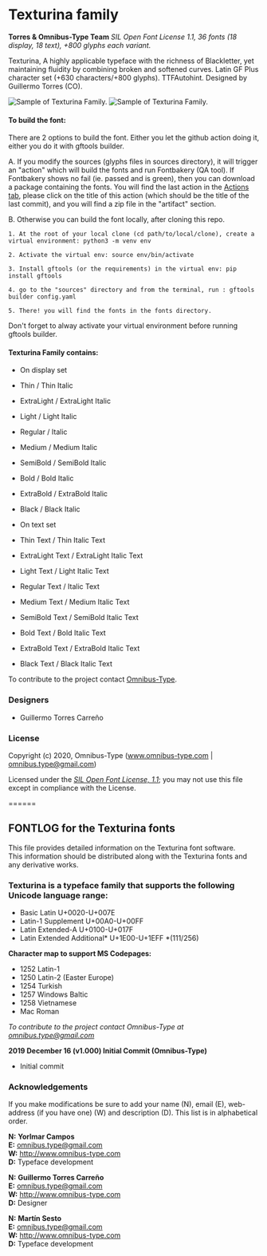 # Texturina family

**Torres & Omnibus-Type Team**
*SIL Open Font License 1.1,*
*36 fonts (18 display, 18 text), +800 glyphs each variant.*

Texturina, A highly applicable typeface with the richness of Blackletter, yet maintaining fluidity by combining broken and softened curves. Latin GF Plus character set (+630 characters/+800 glyphs). TTFAutohint. Designed by Guillermo Torres (CO).

![Sample of Texturina Family.](documentation/Texturina-01.png "Texturina")
![Sample of Texturina Family.](documentation/Texturina-02.png "Texturina")

#### To build the font:

There are 2 options to build the font. Either you let the github action doing it, either you do it with gftools builder.

A. If you modify the sources (glyphs files in sources directory), it will trigger an "action" which will build the fonts and run Fontbakery (QA tool). If Fontbakery shows no fail (ie. passed and is green), then you can download a package containing the fonts. You will find the last action in the [Actions tab](https://github.com/Omnibus-Type/Texturina/actions), please click on the title of this action (which should be the title of the last commit), and you will find a zip file in the "artifact" section.

B. Otherwise you can build the font locally, after cloning this repo.
    
    1. At the root of your local clone (cd path/to/local/clone), create a virtual environment: python3 -m venv env
    
    2. Activate the virtual env: source env/bin/activate
    
    3. Install gftools (or the requirements) in the virtual env: pip install gftools
    
    4. go to the "sources" directory and from the terminal, run : gftools builder config.yaml
    
    5. There! you will find the fonts in the fonts directory.

Don't forget to alway activate your virtual environment before running gftools builder.


#### Texturina Family contains:
* On display set
* Thin / Thin Italic
* ExtraLight / ExtraLight Italic
* Light / Light Italic
* Regular / Italic
* Medium / Medium Italic
* SemiBold / SemiBold Italic
* Bold / Bold Italic
* ExtraBold / ExtraBold Italic
* Black / Black Italic

* On text set
* Thin Text / Thin Italic Text
* ExtraLight Text / ExtraLight Italic Text
* Light Text / Light Italic Text
* Regular Text / Italic Text
* Medium Text / Medium Italic Text
* SemiBold Text / SemiBold Italic Text
* Bold Text / Bold Italic Text
* ExtraBold Text / ExtraBold Italic Text
* Black Text / Black Italic Text

To contribute to the project contact [Omnibus-Type](http://omnibus-type.com/).

### Designers

* Guillermo Torres Carreño

### License

Copyright (c) 2020, Omnibus-Type (www.omnibus-type.com | omnibus.type@gmail.com)

Licensed under the [*SIL Open Font License, 1.1*](http://scripts.sil.org/OFL); you may not use this file except in compliance with the License.

======
## FONTLOG for the Texturina fonts

This file provides detailed information on the Texturina font software.  
This information should be distributed along with the Texturina fonts and any derivative works.

### Texturina is a typeface family that supports the following Unicode language range: 

* Basic Latin 					U+0020-U+007E
* Latin-1 Supplement 				U+00A0-U+00FF
* Latin Extended-A 				U+0100-U+017F
* Latin Extended Additional*			U+1E00-U+1EFF *(111/256)

**Character map to support MS Codepages:**
* 1252 Latin-1
* 1250 Latin-2 (Easter Europe)
* 1254 Turkish
* 1257 Windows Baltic
* 1258 Vietnamese
* Mac Roman

*To contribute to the project contact Omnibus-Type at omnibus.type@gmail.com*

**2019 December 16 (v1.000) Initial Commit (Omnibus-Type)**
- Initial commit

### Acknowledgements

If you make modifications be sure to add your name (N), email (E), web-address
(if you have one) (W) and description (D). This list is in alphabetical order.

**N:** **Yorlmar Campos**  
**E:** omnibus.type@gmail.com  
**W:** http://www.omnibus-type.com  
**D:** Typeface development

**N:** **Guillermo Torres Carreño**  
**E:** omnibus.type@gmail.com  
**W:** http://www.omnibus-type.com  
**D:** Designer 

**N:** **Martín Sesto**  
**E:** omnibus.type@gmail.com  
**W:** http://www.omnibus-type.com  
**D:** Typeface development
